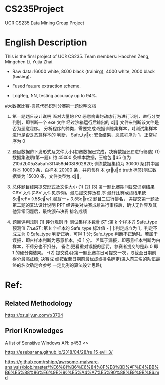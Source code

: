 # CS235Project
UCR CS235 Data Mining Group Project

# English Description

This is the final project of UCR CS235. Team members: Haochen Zeng, Mingchen Li, Yujia Zhai.

- Raw data: 16000 white, 8000 black (training), 4000 white, 2000 black (testing).

- Fused feature extraction scheme.

- LogReg, NN, testing accuracy up to 94%.

#大数据比赛-恶意代码识别分赛第一题说明文档

1. 第一题题目设计说明
面对大量的 PC 恶意病毒的动态行为进行识别，进行分类判别，即判断一个 exe 文件 经过沙箱运行后输出的 x􏰀􏰁 文件来判断该文件是否为恶意程序。
分析程序的种类，需要完成:根据训练集样本，对测试集样本进行是否是恶意样本的 判断。
Safe_ty􏰂e: 安全结果，恶意程序为 1，正常程序为 0

2. 题目数据的下发形式及文件大小(初赛数据已完成，决赛数据还在进行筛选)
(1) 数据集说明(第一题):
约 45000 条样本数据，压缩包 􏰀d5 值为 210d2b05a3a5afc3f1458d408f802820; 训练数据集约为 30000 条(其中黑样本 10000 条，白样本 20000 条，并包含样 本 gr􏰃u􏰄d truth 标签)测试数据集为 15000 条，文件类型为.x􏰀􏰁。

3. 总体题目结果提交形式及文件大小
(1) (2) (3)
第一题比赛期间提交识别结果 CSV 文件(CSV 文件见示例)，最后提交算法程 序
最终比赛成绩结果按 Sc􏰃reF= 0.5*Sc􏰃re1 题目一 + 0.5*Sc􏰃re2 题目二进行排名， 并提交第一题及第二题的算法设计说明 PPT
经评委对决赛成绩进行审核后，确认无作弊及其他异常问题后，最终颁布决赛 排名成绩

4. 题目评判规则 (1) 评分规则
N: 测试集样本数量
𝑆𝑇 :第 k 个样本的 Safe_type 预测值
𝑇𝑟𝑢𝑒𝑆𝑇 :第 k 个样本的 Safe_type 标准值 -
[ ]:判定成立为 1，判定不成立为 0
Safe_type 判断正确，可得 1 分;
Safe_type 判断不正确时。若属于误报，即白样本判断为恶意样本，扣 1 分。
若属于漏报，即恶意样本判断为白样本，不得分也不扣分。 备注:更看重对误报的惩罚，参赛者提交的是非 0 即 1 的硬分类结果。
-(2) 提交说明:第一题比赛每日可提交一次，取截至日期前得分最高成绩; 决赛成 绩按截至日期前最优成绩排名确定(进入前三名的队伍最终的名次确定会参考 一定比例的算法设计思路);

# Ref:

## Related Methodology
https://xz.aliyun.com/t/3704

## Priori Knowledges
A list of Sensitive Windows API: p453 <<Practical Malware Analysis>>

https://esebanana.github.io/2018/04/28/re_15_evil_3/

https://github.com/rshipp/awesome-malware-analysis/blob/master/%E6%81%B6%E6%84%8F%E8%BD%AF%E4%BB%B6%E5%88%86%E6%9E%90%E5%A4%A7%E5%90%88%E9%9B%86.md
